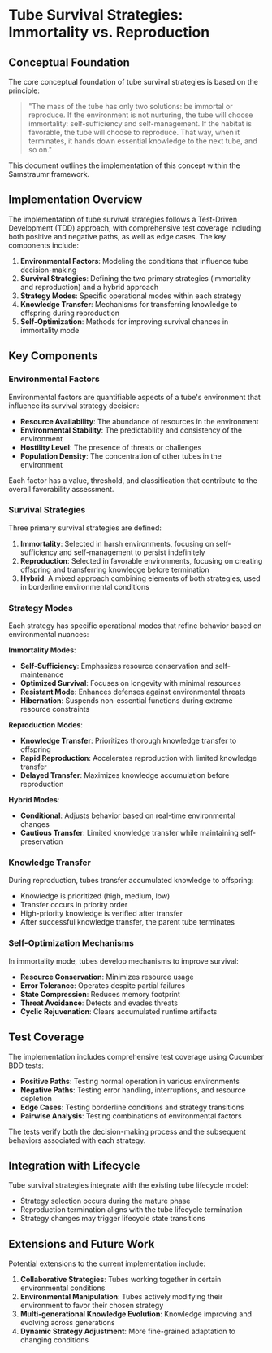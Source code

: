 # Tube Survival Strategies: Immortality vs. Reproduction

## Conceptual Foundation

The core conceptual foundation of tube survival strategies is based on the principle:

> "The mass of the tube has only two solutions: be immortal or reproduce. If the environment is not nurturing, the tube will choose immortality: self-sufficiency and self-management. If the habitat is favorable, the tube will choose to reproduce. That way, when it terminates, it hands down essential knowledge to the next tube, and so on."

This document outlines the implementation of this concept within the Samstraumr framework.

## Implementation Overview

The implementation of tube survival strategies follows a Test-Driven Development (TDD) approach, with comprehensive test coverage including both positive and negative paths, as well as edge cases. The key components include:

1. **Environmental Factors**: Modeling the conditions that influence tube decision-making
2. **Survival Strategies**: Defining the two primary strategies (immortality and reproduction) and a hybrid approach
3. **Strategy Modes**: Specific operational modes within each strategy
4. **Knowledge Transfer**: Mechanisms for transferring knowledge to offspring during reproduction
5. **Self-Optimization**: Methods for improving survival chances in immortality mode

## Key Components

### Environmental Factors

Environmental factors are quantifiable aspects of a tube's environment that influence its survival strategy decision:

- **Resource Availability**: The abundance of resources in the environment
- **Environmental Stability**: The predictability and consistency of the environment
- **Hostility Level**: The presence of threats or challenges
- **Population Density**: The concentration of other tubes in the environment

Each factor has a value, threshold, and classification that contribute to the overall favorability assessment.

### Survival Strategies

Three primary survival strategies are defined:

1. **Immortality**: Selected in harsh environments, focusing on self-sufficiency and self-management to persist indefinitely
2. **Reproduction**: Selected in favorable environments, focusing on creating offspring and transferring knowledge before termination
3. **Hybrid**: A mixed approach combining elements of both strategies, used in borderline environmental conditions

### Strategy Modes

Each strategy has specific operational modes that refine behavior based on environmental nuances:

**Immortality Modes**:
- **Self-Sufficiency**: Emphasizes resource conservation and self-maintenance
- **Optimized Survival**: Focuses on longevity with minimal resources
- **Resistant Mode**: Enhances defenses against environmental threats
- **Hibernation**: Suspends non-essential functions during extreme resource constraints

**Reproduction Modes**:
- **Knowledge Transfer**: Prioritizes thorough knowledge transfer to offspring
- **Rapid Reproduction**: Accelerates reproduction with limited knowledge transfer
- **Delayed Transfer**: Maximizes knowledge accumulation before reproduction

**Hybrid Modes**:
- **Conditional**: Adjusts behavior based on real-time environmental changes
- **Cautious Transfer**: Limited knowledge transfer while maintaining self-preservation

### Knowledge Transfer

During reproduction, tubes transfer accumulated knowledge to offspring:

- Knowledge is prioritized (high, medium, low)
- Transfer occurs in priority order
- High-priority knowledge is verified after transfer
- After successful knowledge transfer, the parent tube terminates

### Self-Optimization Mechanisms

In immortality mode, tubes develop mechanisms to improve survival:

- **Resource Conservation**: Minimizes resource usage
- **Error Tolerance**: Operates despite partial failures
- **State Compression**: Reduces memory footprint
- **Threat Avoidance**: Detects and evades threats
- **Cyclic Rejuvenation**: Clears accumulated runtime artifacts

## Test Coverage

The implementation includes comprehensive test coverage using Cucumber BDD tests:

- **Positive Paths**: Testing normal operation in various environments
- **Negative Paths**: Testing error handling, interruptions, and resource depletion
- **Edge Cases**: Testing borderline conditions and strategy transitions
- **Pairwise Analysis**: Testing combinations of environmental factors

The tests verify both the decision-making process and the subsequent behaviors associated with each strategy.

## Integration with Lifecycle

Tube survival strategies integrate with the existing tube lifecycle model:

- Strategy selection occurs during the mature phase
- Reproduction termination aligns with the tube lifecycle termination
- Strategy changes may trigger lifecycle state transitions

## Extensions and Future Work

Potential extensions to the current implementation include:

1. **Collaborative Strategies**: Tubes working together in certain environmental conditions
2. **Environmental Manipulation**: Tubes actively modifying their environment to favor their chosen strategy
3. **Multi-generational Knowledge Evolution**: Knowledge improving and evolving across generations
4. **Dynamic Strategy Adjustment**: More fine-grained adaptation to changing conditions